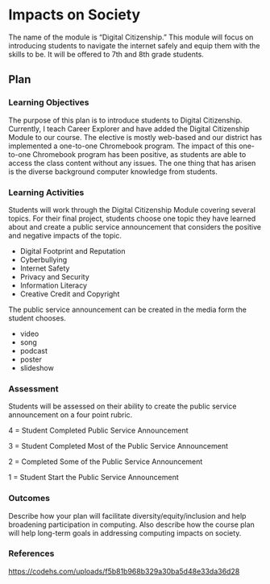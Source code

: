 # Impacts on Society

The name of the module is “Digital Citizenship.” This module will focus on introducing students to navigate the internet safely and equip them with the skills to be. It will be offered to 7th and 8th grade students. 

## Plan

### Learning Objectives

The purpose of this plan is to introduce students to Digital Citizenship. Currently, I teach Career Explorer and have added the Digital Citizenship Module to our course. The elective is mostly web-based and our district has implemented a one-to-one Chromebook program. The impact of this one-to-one Chromebook program has been positive, as students are able to access the class content without any issues. The one thing that has arisen is the diverse background computer knowledge from students. 

### Learning Activities

Students will work through the Digital Citizenship Module covering several topics. For their final project, students choose one topic they have learned about and create a public service announcement that considers the positive and negative impacts of the topic.
- Digital Footprint and Reputation
- Cyberbullying
- Internet Safety
- Privacy and Security
- Information Literacy
- Creative Credit and Copyright

The public service announcement can be created in the media form the student chooses. 
- video 
- song 
- podcast
- poster 
- slideshow

### Assessment

Students will be assessed on their ability to create the public service announcement on a four point rubric.

4 = Student Completed Public Service Announcement 

3 = Student Completed Most of the Public Service Announcement 

2 = Completed Some of the Public Service Announcement 

1 = Student Start the Public Service Announcement 

### Outcomes

Describe how your plan will facilitate diversity/equity/inclusion and help broadening participation in computing. Also describe how the course plan will help long-term goals in addressing computing impacts on society.

### References
https://codehs.com/uploads/f5b81b968b329a30ba5d48e33da36d28
